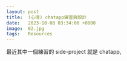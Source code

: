 ```yaml
---
layout: post
title:  (心得) chatapp練習與設計
date:   2023-10-08 03:34:00 +0800
image:  02.jpg
tags:   Resources
---
```


最近其中一個練習的 side-project 就是 chatapp, 